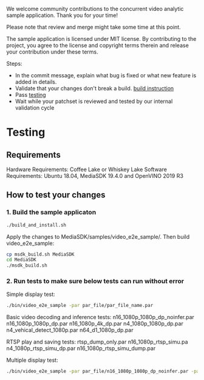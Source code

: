 We welcome community contributions to the concurrent video analytic sample application. Thank you for your time!

Please note that review and merge might take some time at this point.

The sample application is licensed under MIT license. By contributing to the project, you agree to the license and copyright terms therein and release your contribution under these terms.

Steps:
 - In the commit message, explain what bug is fixed or what new feature is added in details.
 - Validate that your changes don't break a build. [build instruction](../README.md#how-to-build)
 - Pass [testing](#testing)
 - Wait while your patchset is reviewed and tested by our internal validation cycle

# Testing

## Requirements

Hardware Requirements: Coffee Lake or Whiskey Lake
Software Requirements: Ubuntu 18.04, MediaSDK 19.4.0 and OpenVINO 2019 R3 

## How to test your changes

### 1. Build the sample applicaton

```sh
./build_and_install.sh
```
Apply the changes to MediaSDK/samples/video_e2e_sample/. Then build video_e2e_sample:
```sh
cp msdk_build.sh MediaSDK
cd MediaSDK
./msdk_build.sh
```

### 2. Run tests to make sure below tests can run without error 

Simple display test:
```sh
./bin/video_e2e_sample -par par_file/par_file_name.par
```
Basic video decoding and inference tests:
n16_1080p_1080p_dp_noinfer.par
n16_1080p_1080p_dp.par
n16_1080p_4k_dp.par
n4_1080p_1080p_dp.par
n4_vehical_detect_1080p.par
n64_d1_1080p_dp.par

RTSP play and saving tests:
rtsp_dump_only.par
n16_1080p_rtsp_simu.pa
n4_1080p_rtsp_simu_dp.par
n16_1080p_rtsp_simu_dump.par

Multiple display test:
```sh
./bin/video_e2e_sample -par par_file/n16_1080p_1080p_dp_noinfer.par -par par_file/n16_1080p_1080p_dp.par
```
 
